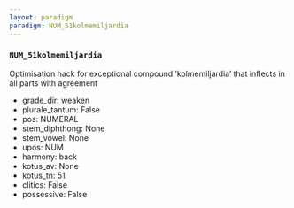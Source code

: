 ```yaml
---
layout: paradigm
paradigm: NUM_51kolmemiljardia
---
```

### ` NUM_51kolmemiljardia `

Optimisation hack for exceptional compound ’kolmemiljardia’ that inflects in all parts with agreement
* grade_dir: weaken
* plurale_tantum: False
* pos: NUMERAL
* stem_diphthong: None
* stem_vowel: None
* upos: NUM
* harmony: back
* kotus_av: None
* kotus_tn: 51
* clitics: False
* possessive: False
